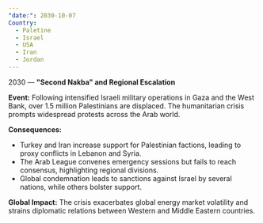 ```yaml
---
"date:": 2030-10-07
Country:
  - Paletine
  - Israel
  - USA
  - Iran
  - Jordan
---
```


2030 — **"Second Nakba" and Regional Escalation**

**Event:** Following intensified Israeli military operations in Gaza and the West Bank, over 1.5 million Palestinians are displaced. The humanitarian crisis prompts widespread protests across the Arab world.&#x20;

**Consequences:**

* Turkey and Iran increase support for Palestinian factions, leading to proxy conflicts in Lebanon and Syria.
* The Arab League convenes emergency sessions but fails to reach consensus, highlighting regional divisions.
* Global condemnation leads to sanctions against Israel by several nations, while others bolster support.

**Global Impact:** The crisis exacerbates global energy market volatility and strains diplomatic relations between Western and Middle Eastern countries.